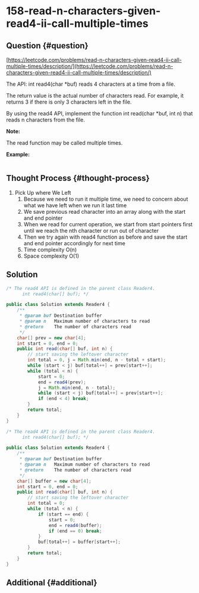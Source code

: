 # 158-read-n-characters-given-read4-ii-call-multiple-times

## Question {#question}

[https://leetcode.com/problems/read-n-characters-given-read4-ii-call-multiple-times/description/](https://leetcode.com/problems/read-n-characters-given-read4-ii-call-multiple-times/description/)

The API: int read4\(char \*buf\) reads 4 characters at a time from a file.

The return value is the actual number of characters read. For example, it returns 3 if there is only 3 characters left in the file.

By using the read4 API, implement the function int read\(char \*buf, int n\) that reads n characters from the file.

**Note:**

The read function may be called multiple times.

**Example:**

```text

```

## Thought Process {#thought-process}

1. Pick Up where We Left
   1. Because we need to run it multiple time, we need to concern about what we have left when we run it last time
   2. We save previous read character into an array along with the start and end pointer
   3. When we read for current operation, we start from start pointers first until we reach the nth character or run out of character
   4. Then we try again with read4 function as before and save the start and end pointer accordingly for next time
   5. Time complexity O\(n\)
   6. Space complexity O\(1\)

## Solution

```java
/* The read4 API is defined in the parent class Reader4.
      int read4(char[] buf); */

public class Solution extends Reader4 {
    /**
     * @param buf Destination buffer
     * @param n   Maximum number of characters to read
     * @return    The number of characters read
     */
    char[] prev = new char[4];
    int start = 0, end = 0;
    public int read(char[] buf, int n) {
        // start saving the leftover character
        int total = 0, j = Math.min(end, n - total + start);
        while (start < j) buf[total++] = prev[start++];
        while (total < n) {
            start = 0;
            end = read4(prev);
            j = Math.min(end, n - total);
            while (start < j) buf[total++] = prev[start++];
            if (end < 4) break;
        }
        return total;
    }
}
```

```java
/* The read4 API is defined in the parent class Reader4.
      int read4(char[] buf); */

public class Solution extends Reader4 {
    /**
     * @param buf Destination buffer
     * @param n   Maximum number of characters to read
     * @return    The number of characters read
     */
    char[] buffer = new char[4];
    int start = 0, end = 0;
    public int read(char[] buf, int n) {
        // start saving the leftover character
        int total = 0;
        while (total < n) {
            if (start == end) {
                start = 0;
                end = read4(buffer);
                if (end == 0) break;
            }
            buf[total++] = buffer[start++];
        }
        return total;
    }
}
```

## Additional {#additional}

